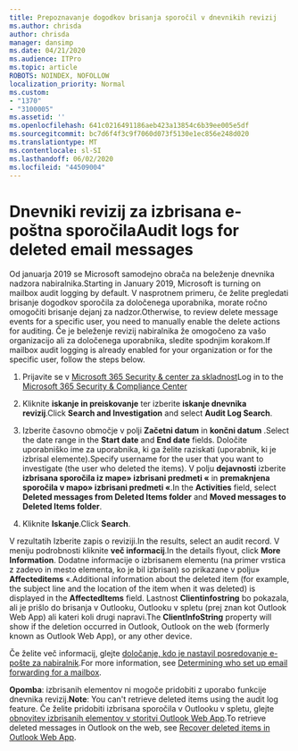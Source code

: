 ```yaml
---
title: Prepoznavanje dogodkov brisanja sporočil v dnevnikih revizij
ms.author: chrisda
author: chrisda
manager: dansimp
ms.date: 04/21/2020
ms.audience: ITPro
ms.topic: article
ROBOTS: NOINDEX, NOFOLLOW
localization_priority: Normal
ms.custom:
- "1370"
- "3100005"
ms.assetid: ''
ms.openlocfilehash: 641c0216491186aeb423a13854c6b39ee005e5df
ms.sourcegitcommit: bc7d6f4f3c9f7060d073f5130e1ec856e248d020
ms.translationtype: MT
ms.contentlocale: sl-SI
ms.lasthandoff: 06/02/2020
ms.locfileid: "44509004"
---
```

# <a name="audit-logs-for-deleted-email-messages"></a><span data-ttu-id="a94f5-102">Dnevniki revizij za izbrisana e-poštna sporočila</span><span class="sxs-lookup"><span data-stu-id="a94f5-102">Audit logs for deleted email messages</span></span>

<span data-ttu-id="a94f5-103">Od januarja 2019 se Microsoft samodejno obrača na beleženje dnevnika nadzora nabiralnika.</span><span class="sxs-lookup"><span data-stu-id="a94f5-103">Starting in January 2019, Microsoft is turning on mailbox audit logging by default.</span></span> <span data-ttu-id="a94f5-104">V nasprotnem primeru, če želite pregledati brisanje dogodkov sporočila za določenega uporabnika, morate ročno omogočiti brisanje dejanj za nadzor.</span><span class="sxs-lookup"><span data-stu-id="a94f5-104">Otherwise, to review delete message events for a specific user, you need to manually enable the delete actions for auditing.</span></span> <span data-ttu-id="a94f5-105">Če je beleženje revizij nabiralnika že omogočeno za vašo organizacijo ali za določenega uporabnika, sledite spodnjim korakom.</span><span class="sxs-lookup"><span data-stu-id="a94f5-105">If mailbox audit logging is already enabled for your organization or for the specific user, follow the steps below.</span></span>

1. <span data-ttu-id="a94f5-106">Prijavite se v [Microsoft 365 Security & center za skladnost](https://protection.office.com/)</span><span class="sxs-lookup"><span data-stu-id="a94f5-106">Log in to the [Microsoft 365 Security & Compliance Center](https://protection.office.com/)</span></span>

2. <span data-ttu-id="a94f5-107">Kliknite **iskanje in preiskovanje** ter izberite **iskanje dnevnika revizij**.</span><span class="sxs-lookup"><span data-stu-id="a94f5-107">Click **Search and Investigation** and select **Audit Log Search**.</span></span>

3. <span data-ttu-id="a94f5-108">Izberite časovno območje v polji **Začetni datum** in **končni datum** .</span><span class="sxs-lookup"><span data-stu-id="a94f5-108">Select the date range in the **Start date** and **End date** fields.</span></span> <span data-ttu-id="a94f5-109">Določite uporabniško ime za uporabnika, ki ga želite raziskati (uporabnik, ki je izbrisal elemente).</span><span class="sxs-lookup"><span data-stu-id="a94f5-109">Specify username for the user that you want to investigate (the user who deleted the items).</span></span> <span data-ttu-id="a94f5-110">V polju **dejavnosti** izberite **izbrisana sporočila iz mape» izbrisani predmeti «** in **premaknjena sporočila v mapo» izbrisani predmeti «**.</span><span class="sxs-lookup"><span data-stu-id="a94f5-110">In the **Activities** field, select **Deleted messages from Deleted Items folder** and **Moved messages to Deleted Items folder**.</span></span>

4. <span data-ttu-id="a94f5-111">Kliknite **Iskanje**.</span><span class="sxs-lookup"><span data-stu-id="a94f5-111">Click **Search**.</span></span>

<span data-ttu-id="a94f5-112">V rezultatih Izberite zapis o reviziji.</span><span class="sxs-lookup"><span data-stu-id="a94f5-112">In the results, select an audit record.</span></span> <span data-ttu-id="a94f5-113">V meniju podrobnosti kliknite **več informacij**.</span><span class="sxs-lookup"><span data-stu-id="a94f5-113">In the details flyout, click **More Information**.</span></span> <span data-ttu-id="a94f5-114">Dodatne informacije o izbrisanem elementu (na primer vrstica z zadevo in mesto elementa, ko je bil izbrisan) so prikazane v polju» **Affecteditems** «.</span><span class="sxs-lookup"><span data-stu-id="a94f5-114">Additional information about the deleted item (for example, the subject line and the location of the item when it was deleted) is displayed in the **AffectedItems** field.</span></span> <span data-ttu-id="a94f5-115">Lastnost **Clientinfostring** bo pokazala, ali je prišlo do brisanja v Outlooku, Outlooku v spletu (prej znan kot Outlook Web App) ali kateri koli drugi napravi.</span><span class="sxs-lookup"><span data-stu-id="a94f5-115">The **ClientInfoString** property will show if the deletion occurred in Outlook, Outlook on the web (formerly known as Outlook Web App), or any other device.</span></span>

<span data-ttu-id="a94f5-116">Če želite več informacij, glejte [določanje, kdo je nastavil posredovanje e-pošte za nabiralnik](https://docs.microsoft.com/microsoft-365/compliance/auditing-troubleshooting-scenarios#determine-if-a-user-deleted-email-items).</span><span class="sxs-lookup"><span data-stu-id="a94f5-116">For more information, see [Determining who set up email forwarding for a mailbox](https://docs.microsoft.com/microsoft-365/compliance/auditing-troubleshooting-scenarios#determine-if-a-user-deleted-email-items).</span></span>

<span data-ttu-id="a94f5-117">**Opomba**: izbrisanih elementov ni mogoče pridobiti z uporabo funkcije dnevnika revizij.</span><span class="sxs-lookup"><span data-stu-id="a94f5-117">**Note**: You can't retrieve deleted items using the audit log feature.</span></span> <span data-ttu-id="a94f5-118">Če želite pridobiti izbrisana sporočila v Outlooku v spletu, glejte [obnovitev izbrisanih elementov v storitvi Outlook Web App](https://support.office.com/article/C3D8FC15-EEEF-4F1C-81DF-E27964B7EDD4).</span><span class="sxs-lookup"><span data-stu-id="a94f5-118">To retrieve deleted messages in Outlook on the web, see [Recover deleted items in Outlook Web App](https://support.office.com/article/C3D8FC15-EEEF-4F1C-81DF-E27964B7EDD4).</span></span>
